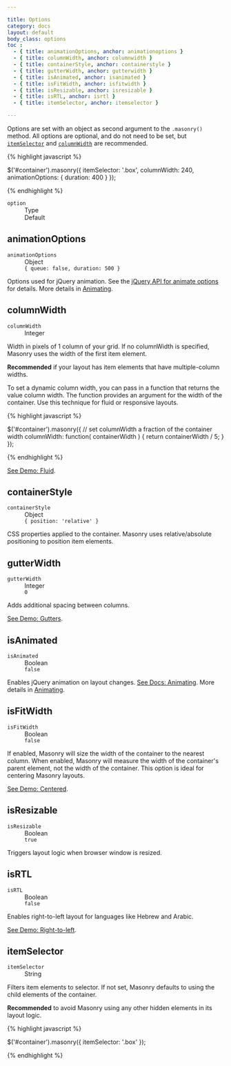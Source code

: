 ```yaml
---

title: Options
category: docs
layout: default
body_class: options
toc :
  - { title: animationOptions, anchor: animationoptions }
  - { title: columnWidth, anchor: columnwidth }
  - { title: containerStyle, anchor: containerstyle }
  - { title: gutterWidth, anchor: gutterwidth }
  - { title: isAnimated, anchor: isanimated }
  - { title: isFitWidth, anchor: isfitwidth }
  - { title: isResizable, anchor: isresizable }
  - { title: isRTL, anchor: isrtl }
  - { title: itemSelector, anchor: itemselector }

---
```


Options are set with an object as second argument to the `.masonry()` method. All options are optional, and do not need to be set, but [`itemSelector`](#itemselector) and [`columnWidth`](#columnwidth) are recommended.

{% highlight javascript %}

$('#container').masonry({
  itemSelector: '.box',
  columnWidth: 240,
  animationOptions: {
    duration: 400
  }
});

{% endhighlight %}

<dl class="header clearfix">
  <dt><code>option</code></dt>
  <dd class="option-type">Type</dd>
  <dd class="default">Default</dd>
</dl>

## animationOptions

<dl class="clearfix">
  <dt><code>animationOptions</code></dt>
  <dd class="option-type">Object</dd>
  <dd class="default"><code>{ queue: <span class="kc">false</span>, duration: <span class="mi">500</span> }</code></dd>
</dl>

Options used for jQuery animation. See the [jQuery API for animate options](http://api.jquery.com/animate/#animate-properties-options) for details. More details in [Animating](animating.html).

## columnWidth

<dl class="clearfix">
  <dt><code>columnWidth</code></dt>
  <dd class="option-type">Integer</dd>
</dl>

Width in pixels of 1 column of your grid. If no columnWidth is specified, Masonry uses the width of the first item element.

**Recommended** if your layout has item elements that have multiple-column widths.

To set a dynamic column width, you can pass in a function that returns the value column width. The function provides an argument for the width of the container. Use this technique for fluid or responsive layouts.

{% highlight javascript %}

$('#container').masonry({
  // set columnWidth a fraction of the container width
  columnWidth: function( containerWidth ) {
    return containerWidth / 5;
  }
});

{% endhighlight %}

[See Demo: Fluid](../demos/fluid.html).

## containerStyle

<dl class="clearfix">
  <dt><code>containerStyle</code></dt>
  <dd class="option-type">Object</dd>
  <dd class="default"><code>{ position: <span class="s1">'relative'</span> }</code></dd>
</dl>

CSS properties applied to the container. Masonry uses relative/absolute positioning to position item elements.

## gutterWidth

<dl class="clearfix">
  <dt><code>gutterWidth</code></dt>
  <dd class="option-type">Integer</dd>
  <dd class="default"><code><span class="mi">0</span></code></dd>
</dl>

Adds additional spacing between columns.

[See Demo: Gutters](../demos/gutters.html).

## isAnimated

<dl class="clearfix">
  <dt><code>isAnimated</code></dt>
  <dd class="option-type">Boolean</dd>
  <dd class="default"><code><span class="kc">false</span></code></dd>
</dl>

Enables jQuery animation on layout changes. [See Docs: Animating](animating.html). More details in [Animating](animating.html).

## isFitWidth

<dl class="clearfix">
  <dt><code>isFitWidth</code></dt>
  <dd class="option-type">Boolean</dd>
  <dd class="default"><code><span class="kc">false</span></code></dd>
</dl>

If enabled, Masonry will size the width of the container to the nearest column. When enabled, Masonry will measure the width of the container's parent element, not the width of the container. This option is ideal for centering Masonry layouts.

[See Demo: Centered](../demos/centered.html).

## isResizable

<dl class="clearfix">
  <dt><code>isResizable</code></dt>
  <dd class="option-type">Boolean</dd>
  <dd class="default"><code><span class="kc">true</span></code></dd>
</dl>

Triggers layout logic when browser window is resized.

## isRTL

<dl class="clearfix">
  <dt><code>isRTL</code></dt>
  <dd class="option-type">Boolean</dd>
  <dd class="default"><code><span class="kc">false</span></code></dd>
</dl>

Enables right-to-left layout for languages like Hebrew and Arabic.

[See Demo: Right-to-left](../demos/right-to-left.html).

## itemSelector

<dl class="clearfix">
  <dt><code>itemSelector</code></dt>
  <dd class="option-type">String</dd>
</dl>

Filters item elements to selector. If not set, Masonry defaults to using the child elements of the container.

**Recommended** to avoid Masonry using any other hidden elements in its layout logic.

{% highlight javascript %}

$('#container').masonry({ itemSelector: '.box' });

{% endhighlight %}